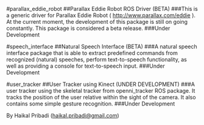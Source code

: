 
#parallax_eddie_robot
##Parallax Eddie Robot ROS Driver (BETA)
###This is a generic driver for Parallax Eddie Robot ( http://www.parallax.com/eddie ). At the current moment, the development of this package is still on going constantly. This package is considered a beta release.
###Under Development

#speech_interface
##Natural Speech Interface (BETA)
###A natural speech interface package that is able to extract predefined commands from recognized (natural) speeches, perform text-to-speech functionality, as well as providing a console for text-to-speech input.
###Under Development

#user_tracker
##User Tracker using Kinect (UNDER DEVELOPMENT)
###A user tracker using the skeletal tracker from openni_tracker ROS package. It tracks the position of the user relative within the sight of the camera. It also contains some simple gesture recognition.
###Under Development


By Haikal Pribadi (haikal.pribadi@gmail.com)
